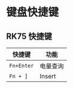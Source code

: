 # 键盘快捷键

## RK75 快捷键

| 快捷键     | 功能     |
| ---------- | -------- |
| `Fn+Enter` | 电量查询 |
| `Fn + ]`   | Insert   |
